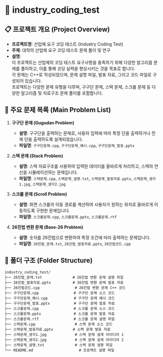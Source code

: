 # 🏢 **industry_coding_test**

## 📋 **프로젝트 개요 (Project Overview)**
- **프로젝트명**: 산업체 요구 코딩 테스트 (Industry Coding Test)
- **주제**: 대학의 산업체 요구 코딩 테스트 문제 풀이 및 연구
- **설명**:  
  이 프로젝트는 산업체의 코딩 테스트 요구사항을 충족하기 위해 다양한 알고리즘 문제를 풀이하고, 이를 통해 코딩 실력을 향상시키는 것을 목표로 합니다.  
  각 문제는 C++로 작성되었으며, 문제 설명 파일, 발표 자료, 그리고 코드 파일로 구성되어 있습니다.  
  프로젝트는 다양한 문제 유형을 다루며, 구구단 문제, 스택 문제, 스크롤 문제 등 다양한 알고리즘 및 자료구조 문제 풀이를 포함합니다.

## 📝 **주요 문제 목록 (Main Problem List)**
1. **구구단 문제 (Gugudan Problem)**  
    - **설명**: 구구단을 출력하는 문제로, 사용자 입력에 따라 특정 단을 출력하거나 전체 단을 출력하도록 설계되었습니다.
    - **파일명**: `구구단문제.cpp`, `구구단문제_예시.cpp`, `구구단문제_발표.pptx`
    
2. **스택 문제 (Stack Problem)**  
    - **설명**: 스택 자료구조를 사용하여 입력된 데이터를 올바르게 처리하고, 스택의 연산을 시뮬레이션하는 문제입니다.
    - **파일명**: `스택문제.cpp`, `스택문제_설명.txt`, `스택문제_발표자료.pptx`, `스택문제_생각1.jpg`, `스택문제_생각2.jpg`
    
3. **스크롤 문제 (Scroll Problem)**  
    - **설명**: 화면 스크롤의 이동 경로를 계산하여 사용자가 원하는 위치로 올바르게 이동하도록 구현한 문제입니다.
    - **파일명**: `스크롤문제.cpp`, `스크롤문제.pptx`, `스크롤문제.rtf`
    
4. **26진법 변환 문제 (Base-26 Problem)**  
    - **설명**: 숫자를 26진법으로 변환하여 특정 조건에 따라 출력하는 문제입니다.
    - **파일명**: `26진법_문제.txt`, `26진법_발표자료.pptx`, `26진법코드.cpp`

## 📂 **폴더 구조 (Folder Structure)**
```
industry_coding_test/
├── 26진법_문제.txt              # 26진법 변환 문제 설명 파일
├── 26진법_발표자료.pptx          # 26진법 변환 문제 발표 자료
├── 26진법코드.cpp                # 26진법 변환 문제 C++ 코드
├── 구구단문제.cpp                # 구구단 문제 소스 코드
├── 구구단문제_예시.cpp            # 구구단 문제 예시 코드
├── 구구단문제_발표.pptx           # 구구단 문제 발표 자료
├── 스크롤문제.cpp                # 스크롤 문제 소스 코드
├── 스크롤문제.pptx               # 스크롤 문제 발표 자료
├── 스크롤문제.rtf                # 스크롤 문제 설명 파일
├── 스택문제.cpp                  # 스택 문제 소스 코드
├── 스택문제_발표자료.pptx         # 스택 문제 발표 자료
├── 스택문제_생각1.jpg             # 스택 문제 설계 아이디어 1
├── 스택문제_생각2.jpg             # 스택 문제 설계 아이디어 2
├── 스택문제_설명.txt              # 스택 문제 설명 파일
└── README.md                     # 프로젝트 설명 파일
